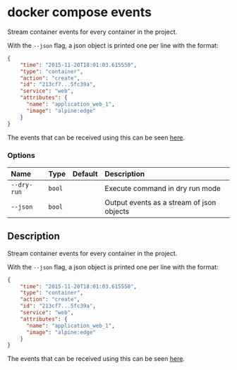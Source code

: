 # docker compose events

<!---MARKER_GEN_START-->
Stream container events for every container in the project.

With the `--json` flag, a json object is printed one per line with the format:

```json
{
    "time": "2015-11-20T18:01:03.615550",
    "type": "container",
    "action": "create",
    "id": "213cf7...5fc39a",
    "service": "web",
    "attributes": {
      "name": "application_web_1",
      "image": "alpine:edge"
    }
}
```

The events that can be received using this can be seen [here](/reference/cli/docker/system/events/#object-types).

### Options

| Name        | Type   | Default | Description                               |
|:------------|:-------|:--------|:------------------------------------------|
| `--dry-run` | `bool` |         | Execute command in dry run mode           |
| `--json`    | `bool` |         | Output events as a stream of json objects |

<!---MARKER_GEN_END-->

## Description

Stream container events for every container in the project.

With the `--json` flag, a json object is printed one per line with the format:

```json
{
    "time": "2015-11-20T18:01:03.615550",
    "type": "container",
    "action": "create",
    "id": "213cf7...5fc39a",
    "service": "web",
    "attributes": {
      "name": "application_web_1",
      "image": "alpine:edge"
    }
}
```

The events that can be received using this can be seen [here](https://docs.docker.com/reference/cli/docker/system/events/#object-types).
